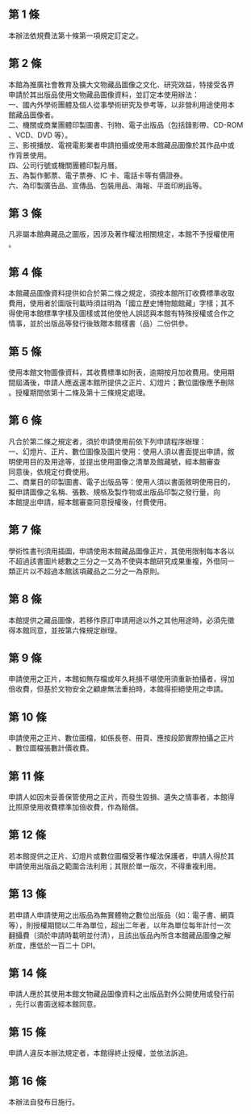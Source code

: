 第 1 條
-------
本辦法依規費法第十條第一項規定訂定之。

第 2 條
-------
本館為推廣社會教育及擴大文物藏品圖像之文化、研究效益，特接受各界  
申請於其出版品使用文物藏品圖像資料，並訂定本使用辦法：  
一、國內外學術團體及個人從事學術研究及參考等，以非營利用途使用本  
    館藏品圖像者。  
二、機關或商業團體印製圖書、刊物、電子出版品（包括錄影帶、CD-ROM  
    、VCD、DVD  等）。  
三、影視播放、電視電影業者申請拍攝或使用本館藏品圖像於其作品中或  
    作背景使用。  
四、公司行號或機關團體印製月曆。  
五、為製作郵票、電子票券、IC  卡、電話卡等有價證券。  
六、為印製廣告品、宣傳品、包裝用品、海報、平面印刷品等。

第 3 條
-------
凡非屬本館典藏品之圖版，因涉及著作權法相關規定，本館不予授權使用  
。

第 4 條
-------
本館藏品圖像資料提供如合於第二條之規定，須按本館所訂收費標準收取  
費用，使用者於圖版刊載時須註明為「國立歷史博物館館藏」字樣；其不  
得使用本館標準字樣及圖樣或其他使他人誤認與本館有特殊授權或合作之  
情事，並於出版品等發行後致贈本館樣書（品）二份供參。

第 5 條
-------
使用本館文物圖像資料，其收費標準如附表，逾期按月加收費用。使用期  
間屆滿後，申請人應返還本館所提供之正片、幻燈片；數位圖像應予刪除  
。授權期間依第十二條及第十三條規定處理。

第 6 條
-------
凡合於第二條之規定者，須於申請使用前依下列申請程序辦理：  
一、幻燈片、正片、數位圖像及圖片使用：使用人須以書面提出申請，敘  
    明使用目的及用途等，並提出使用圖像之清單及館藏號，經本館審查  
    同意後，依規定付費使用。  
二、商業目的印製圖書、電子出版品等：使用人須以書面敘明使用目的，  
    擬申請圖像之名稱、張數、規格及製作物或出版品印製之發行量，向  
    本館提出申請，經本館審查同意授權後，付費使用。

第 7 條
-------
學術性書刊須用插圖，申請使用本館藏品圖像正片，其使用限制每本各以  
不超過該書圖片總數之三分之一又為不使與本館研究成果重複，外借同一  
類正片以不超過本館該項藏品之二分之一為原則。

第 8 條
-------
本館提供之藏品圖像，若移作原訂申請用途以外之其他用途時，必須先徵  
得本館同意，並按第六條規定辦理。

第 9 條
-------
申請使用之正片，本館如無存檔或年久耗損不堪使用須重新拍攝者，得加  
倍收費，但基於文物安全之顧慮無法重拍時，本館得拒絕使用之申請。

第 10 條
--------
申請使用之正片、數位圖檔，如係長卷、冊頁、應按段節實際拍攝之正片  
、數位圖檔張數計價收費。

第 11 條
--------
申請人如因未妥善保管使用之正片，而發生毀損、遺失之情事者，本館得  
比照原使用收費標準加倍收費，作為賠償。

第 12 條
--------
若本館提供之正片、幻燈片或數位圖檔受著作權法保護者，申請人得於其  
申請使用出版品之範圍合法利用；其限於單一版次，不得重複利用。

第 13 條
--------
若申請人申請使用之出版品為無實體物之數位出版品（如：電子書、網頁  
等），則授權期間以二年為單位，超出二年者，以年為單位每年計付一次  
翻攝費（須於申請時載明並付清），且該出版品內所含本館藏品圖像之解  
析度，應低於一百二十 DPI。

第 14 條
--------
申請人應於其使用本館文物藏品圖像資料之出版品對外公開使用或發行前  
，先行以書面送經本館同意。

第 15 條
--------
申請人違反本辦法規定者，本館得終止授權，並依法訴追。

第 16 條
--------
本辦法自發布日施行。

